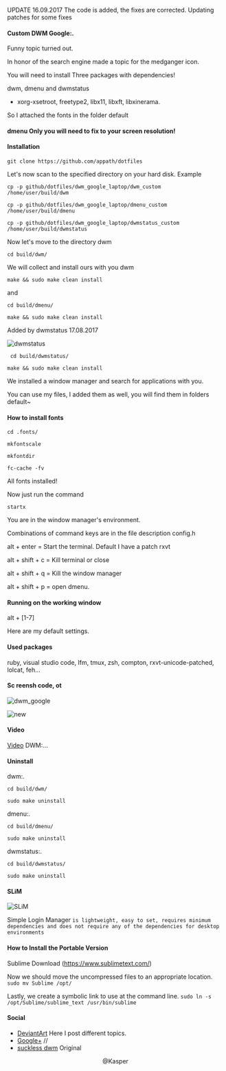 UPDATE 16.09.2017
The code is added, the fixes are corrected. Updating patches for some fixes

#### Custom DWM Google:.

Funny topic turned out.

In honor of the search engine made a topic for the medganger icon.

You will need to install Three packages with dependencies!

dwm, dmenu and dwmstatus

* xorg-xsetroot, freetype2, libx11, libxft, libxinerama.

So I attached the fonts in the folder default

#### dmenu Only you will need to fix to your screen resolution!

#### Installation
```git clone https://github.com/appath/dotfiles```

Let's now scan to the specified directory on your hard disk. Example

```cp -p github/dotfiles/dwm_google_laptop/dwm_custom /home/user/build/dwm```

```cp -p github/dotfiles/dwm_google_laptop/dmenu_custom /home/user/build/dmenu```

```cp -p github/dotfiles/dwm_google_laptop/dwmstatus_custom /home/user/build/dwmstatus```

Now let's move to the directory dwm

```cd build/dwm/```

We will collect and install ours with you dwm

```make && sudo make clean install```

and

```cd build/dmenu/```

```make && sudo make clean install```

Added by dwmstatus 17.08.2017

![dwmstatus](https://github.com/appath/dotfiles/blob/master/dwm_google_laptop/dwmstatus.jpg)

``` cd build/dwmstatus/```

```make && sudo make clean install```

We installed a window manager and search for applications with you.

You can use my files, I added them as well, you will find them in folders default~

#### How to install fonts

```cd .fonts/```

```mkfontscale```

```mkfontdir```

```fc-cache -fv```

All fonts installed!

Now just run the command

```startx```

You are in the window manager's environment.

Combinations of command keys are in the file description config.h

alt + enter = Start the terminal. Default I have a patch rxvt

alt + shift + c = Kill terminal or close

alt + shift + q = Kill the window manager

alt + shift + p = open dmenu.

#### Running on the working window

alt + [1-7]

Here are my default settings.

#### Used packages

ruby, visual studio code, lfm, tmux, zsh, compton, rxvt-unicode-patched, lolcat, feh...

#### Sc reensh code, ot
![dwm_google](https://github.com/appath/dotfiles/blob/master/dwm_google_laptop/dwm_custom.png)

![new](https://github.com/appath/dotfiles/blob/master/dwm_google_laptop/20_35_35.png)

#### Video 

[Video](https://www.youtube.com/watch?v=Vz7E4lwTb_A) DWM:...

#### Uninstall

dwm:.

```cd build/dwm/```

```sudo make uninstall```

dmenu:.

```cd build/dmenu/```

```sudo make uninstall```

dwmstatus:.

```cd build/dwmstatus/```

```sudo make uninstall```

#### SLiM
![SLiM](https://github.com/appath/dotfiles/blob/master/dwm_google_laptop/slim-nice.jpg)

Simple Login Manager
```is lightweight, easy to set, requires minimum dependencies and does not require any of the dependencies for desktop environments```


#### How to Install the Portable Version

Sublime Download (https://www.sublimetext.com/)

Now we should move the uncompressed files to an appropriate location.
```sudo mv Sublime /opt/```

Lastly, we create a symbolic link to use at the command line.
```sudo ln -s /opt/Sublime/sublime_text /usr/bin/sublime```

#### Social

* [DeviantArt](http://boris241.deviantart.com/) Here I post different topics.
* [Google+](https://plus.google.com/u/0/106782122945207734872) //
* [suckless dwm](http://suckless.org/) Original

<center>
  @Kasper
</center>
